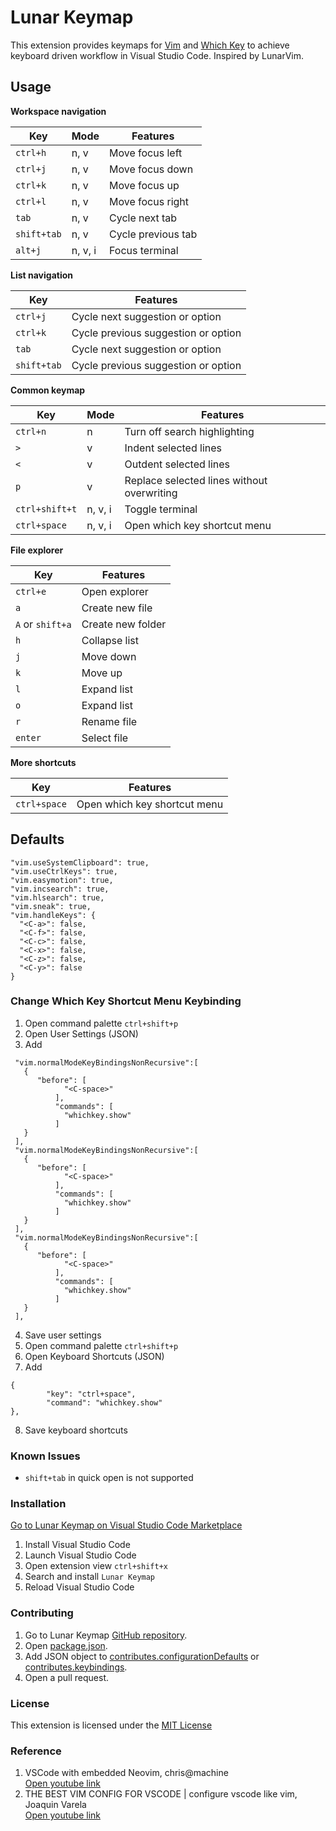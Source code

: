 # Lunar Keymap

This extension provides keymaps for [Vim](https://marketplace.visualstudio.com/items?itemName=vscodevim.vim) and [Which Key](https://marketplace.visualstudio.com/items?itemName=VSpaceCode.whichkey) to achieve keyboard driven workflow in Visual Studio Code. Inspired by LunarVim.

## Usage

**Workspace navigation**

| Key         | Mode    | Features           |
| ----------- | ------- | ------------------ |
| `ctrl+h`    | n, v    | Move focus left    |
| `ctrl+j`    | n, v    | Move focus down    |
| `ctrl+k`    | n, v    | Move focus up      |
| `ctrl+l`    | n, v    | Move focus right   |
| `tab`       | n, v    | Cycle next tab     |
| `shift+tab` | n, v    | Cycle previous tab |
| `alt+j`     | n, v, i | Focus terminal     |

**List navigation**

| Key         | Features                            |
| ----------- | ----------------------------------- |
| `ctrl+j`    | Cycle next suggestion or option     |
| `ctrl+k`    | Cycle previous suggestion or option |
| `tab`       | Cycle next suggestion or option     |
| `shift+tab` | Cycle previous suggestion or option |

**Common keymap**

| Key            | Mode    | Features                                   |
| -------------- | ------- | ------------------------------------------ |
| `ctrl+n`       | n       | Turn off search highlighting               |
| `>`            | v       | Indent selected lines                      |
| `<`            | v       | Outdent selected lines                     |
| `p`            | v       | Replace selected lines without overwriting |
| `ctrl+shift+t` | n, v, i | Toggle terminal                            |
| `ctrl+space`   | n, v, i | Open which key shortcut menu               |

**File explorer**

| Key              | Features          |
| ---------------- | ----------------- |
| `ctrl+e`         | Open explorer     |
| `a`              | Create new file   |
| `A` or `shift+a` | Create new folder |
| `h`              | Collapse list     |
| `j`              | Move down         |
| `k`              | Move up           |
| `l`              | Expand list       |
| `o`              | Expand list       |
| `r`              | Rename file       |
| `enter`          | Select file       |

**More shortcuts**

| Key          | Features                     |
| ------------ | ---------------------------- |
| `ctrl+space` | Open which key shortcut menu |

## Defaults

```
"vim.useSystemClipboard": true,
"vim.useCtrlKeys": true,
"vim.easymotion": true,
"vim.incsearch": true,
"vim.hlsearch": true,
"vim.sneak": true,
"vim.handleKeys": {
  "<C-a>": false,
  "<C-f>": false,
  "<C-c>": false,
  "<C-x>": false,
  "<C-z>": false,
  "<C-y>": false
}
```

### Change Which Key Shortcut Menu Keybinding

1. Open command palette `ctrl+shift+p`
2. Open User Settings (JSON)
3. Add

```
 "vim.normalModeKeyBindingsNonRecursive":[
   {
      "before": [
            "<C-space>"
          ],
          "commands": [
            "whichkey.show"
          ]
   }
 ],
 "vim.normalModeKeyBindingsNonRecursive":[
   {
      "before": [
            "<C-space>"
          ],
          "commands": [
            "whichkey.show"
          ]
   }
 ],
 "vim.normalModeKeyBindingsNonRecursive":[
   {
      "before": [
            "<C-space>"
          ],
          "commands": [
            "whichkey.show"
          ]
   }
 ],
```

4. Save user settings
5. Open command palette `ctrl+shift+p`
6. Open Keyboard Shortcuts (JSON)
7. Add

```
{
        "key": "ctrl+space",
        "command": "whichkey.show"
},
```
8. Save keyboard shortcuts

### Known Issues

- `shift+tab` in quick open is not supported

### Installation

[Go to Lunar Keymap on Visual Studio Code Marketplace](https://marketplace.visualstudio.com/items?itemName=fathulfahmy.lunarkeymap)

1. Install Visual Studio Code
2. Launch Visual Studio Code
3. Open extension view `ctrl+shift+x`
4. Search and install `Lunar Keymap`
5. Reload Visual Studio Code

### Contributing

1. Go to Lunar Keymap [GitHub repository](https://github.com/fathulfahmy/lunarkeymap).
2. Open [package.json](https://github.com/fathulfahmy/lunarkeymap/blob/main/package.json).
3. Add JSON object to [contributes.configurationDefaults](https://github.com/fathulfahmy/lunarkeymap/blob/main/package.json) or [contributes.keybindings](https://github.com/fathulfahmy/lunarkeymap/blob/main/package.json).
4. Open a pull request.

### License

This extension is licensed under the [MIT License](https://github.com/fathulfahmy/lunarkeymap/blob/main/LICENSE)

### Reference

1. VSCode with embedded Neovim, chris@machine  
   [Open youtube link](https://www.youtube.com/watch?v=g4dXZ0RQWdw)
2. THE BEST VIM CONFIG FOR VSCODE | configure vscode like vim, Joaquin Varela  
   [Open youtube link](https://www.youtube.com/watch?v=Vkm4bc2Y0AA&t=215s)
